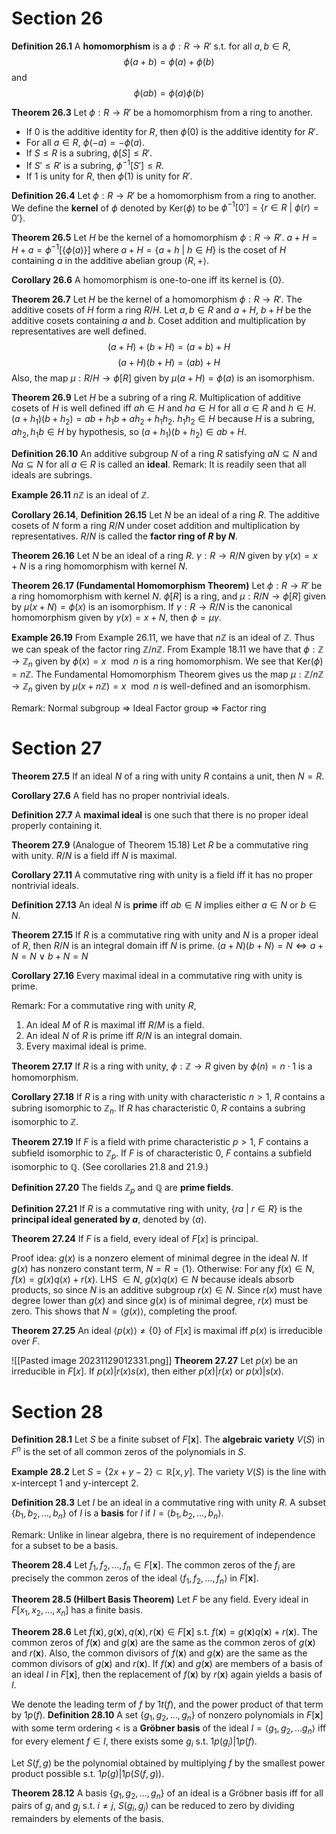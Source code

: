 # Section 26
**Definition 26.1**
A **homomorphism** is a $\phi : R \to R'$ s.t. for all $a,b\in R$,
$$\phi(a+b)=\phi(a)+\phi(b)$$
and
$$\phi(ab)=\phi(a)\phi(b)$$

**Theorem 26.3**
Let $\phi : R \to R'$ be a homomorphism from a ring to another.
- If $0$ is the additive identity for $R$, then $\phi(0)$ is the additive identity for $R'$.
- For all $a\in R$, $\phi(-a)=-\phi(a)$.
- If $S\leq R$ is a subring, $\phi[S]\leq R'$.
- If $S'\leq R'$ is a subring, $\phi^{-1}[S']\leq R$.
- If $1$ is unity for $R$, then $\phi(1)$ is unity for $R'$.

**Definition 26.4**
Let $\phi : R \to R'$ be a homomorphism from a ring to another. We define the **kernel** of $\phi$ denoted by $\mathrm{Ker}(\phi)$ to be $\phi^{-1}[0']=\{r\in R\ |\ \phi(r)=0'\}$.

**Theorem 26.5**
Let $H$ be the kernel of a homomorphism $\phi : R \to R'$. $a+H=H+a=\phi^{-1}[\{\phi(a)\}]$ where $a+H=\{a+h\ |\ h\in H\}$ is the coset of $H$ containing $a$ in the additive abelian group $\langle R, +\rangle$.

**Corollary 26.6**
A homomorphism is one-to-one iff its kernel is $\{0\}$.

**Theorem 26.7**
Let $H$ be the kernel of a homomorphism $\phi : R \to R'$. The additive cosets of $H$ form a ring $R/H$.
Let $a,b\in R$ and $a+H$, $b+H$ be the additive cosets containing $a$ and $b$. Coset addition and multiplication by representatives are well defined.
$$(a+H)+(b+H)=(a+b)+H$$
$$(a+H)(b+H)=(ab)+H$$
Also, the map $\mu : R/H\to \phi[R]$ given by $\mu(a+H)=\phi(a)$ is an isomorphism.

**Theorem 26.9**
Let $H$ be a subring of a ring $R$. Multiplication of additive cosets of $H$ is well defined iff $ah\in H$ and $ha\in H$ for all $a\in R$ and $h\in H$.
$(a+h_1)(b+h_2)=ab+h_1b+ah_2+h_1h_2$. $h_1h_2\in H$ because $H$ is a subring, $ah_2,h_1b\in H$ by hypothesis, so $(a+h_1)(b+h_2)\in ab+H$.

**Definition 26.10**
An additive subgroup $N$ of a ring $R$ satisfying $aN\subseteq N$ and $Na\subseteq N$ for all $a\in R$ is called an **ideal**.
Remark: It is readily seen that all ideals are subrings.

**Example 26.11**
$n\mathbb{Z}$ is an ideal of $\mathbb{Z}$.

**Corollary 26.14**, **Definition 26.15**
Let $N$ be an ideal of a ring $R$. The additive cosets of $N$ form a ring $R/N$ under coset addition and multiplication by representatives. $R/N$ is called the **factor ring of $R$ by $N$**.

**Theorem 26.16**
Let $N$ be an ideal of a ring $R$. $\gamma: R\to R/N$ given by $\gamma(x)=x+N$ is a ring homomorphism with kernel $N$.

**Theorem 26.17 (Fundamental Homomorphism Theorem)**
Let $\phi: R\to R'$ be a ring homomorphism with kernel $N$. $\phi[R]$ is a ring, and $\mu:R/N\to \phi[R]$ given by $\mu(x+N)=\phi(x)$ is an isomorphism. If $\gamma:R\to R/N$ is the canonical homomorphism given by $\gamma(x)=x+N$, then $\phi=\mu\gamma$.

**Example 26.19**
From Example 26.11, we have that $n\mathbb{Z}$ is an ideal of $\mathbb{Z}$. Thus we can speak of the factor ring $\mathbb{Z}/n\mathbb{Z}$. From Example 18.11 we have that $\phi : \mathbb{Z}\to\mathbb{Z}_n$ given by $\phi(x)=x\mod n$ is a ring homomorphism. We see that $\mathrm{Ker}(\phi)=n\mathbb{Z}$. The Fundamental Homomorphism Theorem gives us the map $\mu:\mathbb{Z}/n\mathbb{Z}\to\mathbb{Z}_n$ given by $\mu(x+n\mathbb{Z})=x \mod n$ is well-defined and an isomorphism.

Remark:
Normal subgroup => Ideal
Factor group => Factor ring

# Section 27
**Theorem 27.5**
If an ideal $N$ of a ring with unity $R$ contains a unit, then $N=R$.

**Corollary 27.6**
A field has no proper nontrivial ideals.

**Definition 27.7**
A **maximal ideal** is one such that there is no proper ideal properly containing it.

**Theorem 27.9** (Analogue of Theorem 15.18)
Let $R$ be a commutative ring with unity. $R/N$ is a field iff $N$ is maximal.

**Corollary 27.11**
A commutative ring with unity is a field iff it has no proper nontrivial ideals.

**Definition 27.13**
An ideal $N$ is **prime** iff $ab\in N$ implies either $a\in N$ or $b\in N$.

**Theorem 27.15**
If $R$ is a commutative ring with unity and $N$ is a proper ideal of $R$, then $R/N$ is an integral domain iff $N$ is prime.
$(a+N)(b+N)=N\iff a+N=N\ \vee\ b+N=N$

**Corollary 27.16**
Every maximal ideal in a commutative ring with unity is prime.

Remark:
For a commutative ring with unity $R$,
1. An ideal $M$ of $R$ is maximal iff $R/M$ is a field.
2. An ideal $N$ of $R$ is prime iff $R/N$ is an integral domain.
3. Every maximal ideal is prime.

**Theorem 27.17**
If $R$ is a ring with unity, $\phi : \mathbb{Z}\to R$ given by $\phi(n)=n\cdot 1$ is a homomorphism.

**Corollary 27.18**
If $R$ is a ring with unity with characteristic $n>1$, $R$ contains a subring isomorphic to $\mathbb{Z}_n$. If $R$ has characteristic $0$, $R$ contains a subring isomorphic to $\mathbb{Z}$.

**Theorem 27.19**
If $F$ is a field with prime characteristic $p>1$, $F$ contains a subfield isomorphic to $\mathbb{Z}_p$. If $F$ is of characteristic $0$, $F$ contains a subfield isomorphic to $\mathbb{Q}$. (See corollaries 21.8 and 21.9.)

**Definition 27.20**
The fields $\mathbb{Z}_p$ and $\mathbb{Q}$ are **prime fields**.

**Definition 27.21**
If $R$ is a commutative ring with unity, $\{ra\ |\ r\in R\}$ is the **principal ideal generated by $a$**, denoted by $\langle a\rangle$.

**Theorem 27.24**
If $F$ is a field, every ideal of $F[x]$ is principal.

Proof idea: $g(x)$ is a nonzero element of minimal degree in the ideal $N$. If $g(x)$ has nonzero constant term, $N=R=\langle 1\rangle$. Otherwise: For any $f(x)\in N$, $f(x)=g(x)q(x)+r(x)$. LHS $\in N$, $g(x)q(x)\in N$ because ideals absorb products, so since $N$ is an additive subgroup $r(x)\in N$. Since $r(x)$ must have degree lower than $g(x)$ and since $g(x)$ is of minimal degree, $r(x)$ must be zero. This shows that $N=\langle g(x)\rangle$, completing the proof.

**Theorem 27.25**
An ideal $\langle p(x)\rangle\neq\{0\}$ of $F[x]$ is maximal iff $p(x)$ is irreducible over $F$.

![[Pasted image 20231129012331.png]]
**Theorem 27.27**
Let $p(x)$ be an irreducible in $F[x]$. If $p(x)|r(x)s(x)$, then either $p(x)|r(x)$ or $p(x)|s(x)$.


# Section 28
**Definition 28.1**
Let $S$ be a finite subset of $F[\mathbf{x}]$. The **algebraic variety** $V(S)$ in $F^n$ is the set of all common zeros of the polynomials in $S$.

**Example 28.2**
Let $S=\{2x+y-2\}\subset \mathbb{R}[x,y]$. The variety $V(S)$ is the line with x-intercept 1 and y-intercept 2.

**Definition 28.3**
Let $I$ be an ideal in a commutative ring with unity $R$. A subset $\{b_1, b_2, \ldots, b_n\}$ of $I$ is a **basis** for $I$ if $I=\langle b_1,b_2,\ldots,b_n\rangle$.

Remark: Unlike in linear algebra, there is no requirement of independence for a subset to be a basis.

**Theorem 28.4**
Let $f_1,f_2,\ldots,f_n\in F[\mathbf{x}]$. The common zeros of the $f_i$ are precisely the common zeros of the ideal $\langle f_1,f_2,\ldots,f_n\rangle$ in $F[\mathbf{x}]$.

**Theorem 28.5 (Hilbert Basis Theorem)**
Let $F$ be any field. Every ideal in $F[x_1,x_2,\ldots,x_n]$ has a finite basis.

**Theorem 28.6**
Let $f(\mathbf{x}), g(\mathbf{x}), q(\mathbf{x}), r(\mathbf{x})\in F[\mathbf{x}]$ s.t. $f(\mathbf{x})=g(\mathbf{x})q(\mathbf{x})+r(\mathbf{x})$. The common zeros of $f(\mathbf{x})$ and $g(\mathbf{x})$ are the same as the common zeros of $g(\mathbf{x})$ and $r(\mathbf{x})$. Also, the common divisors of $f(\mathbf{x})$ and $g(\mathbf{x})$ are the same as the common divisors of $g(\mathbf{x})$ and $r(\mathbf{x})$.
If $f(\mathbf{x})$ and $g(\mathbf{x})$ are members of a basis of an ideal $I$ in $F[\mathbf{x}]$, then the replacement of $f(\mathbf{x})$ by $r(\mathbf{x})$ again yields a basis of $I$.

We denote the leading term of $f$ by $1t(f)$, and the power product of that term by $1p(f)$.
**Definition 28.10**
A set $\{g_1,g_2,\ldots, g_n\}$ of nonzero polynomials in $F[\mathbf{x}]$ with some term ordering $<$ is a **Gröbner basis** of the ideal $I=\langle g_1,g_2,\ldots g_n\rangle$ iff for every element $f\in I$, there exists some $g_i$ s.t. $1p(g_i)|1p(f)$. 

Let $S(f,g)$ be the polynomial obtained by multiplying $f$ by the smallest power product possible s.t. $1p(g)|1p(S(f,g))$.

**Theorem 28.12**
A basis $\{g_1,g_2,\ldots,g_n\}$ of an ideal is a Gröbner basis iff for all pairs of $g_i$ and $g_j$ s.t. $i\neq j$, $S(g_i,g_j)$ can be reduced to zero by dividing remainders by elements of the basis.